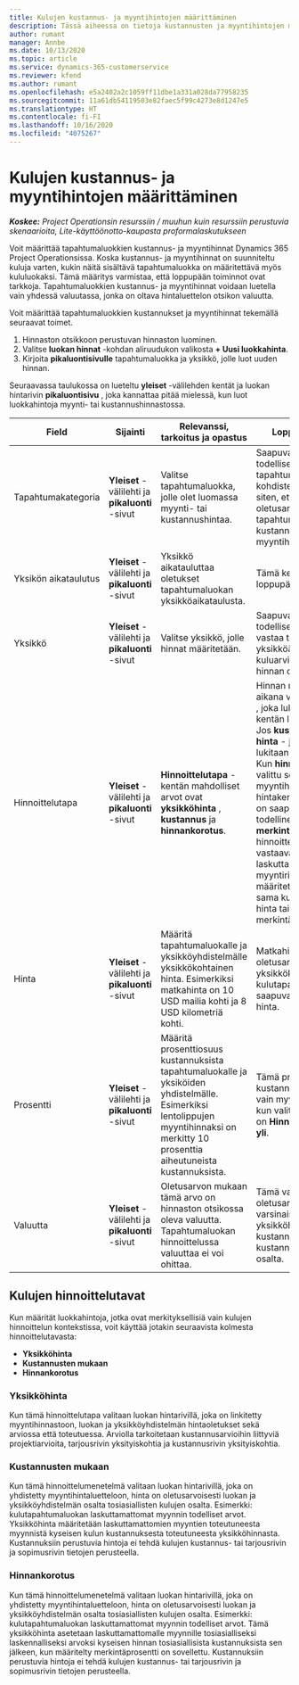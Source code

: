 ```yaml
---
title: Kulujen kustannus- ja myyntihintojen määrittäminen
description: Tässä aiheessa on tietoja kustannusten ja myyntihintojen määrittämisestä tapahtuma- ja kululuokille.
author: rumant
manager: Annbe
ms.date: 10/13/2020
ms.topic: article
ms.service: dynamics-365-customerservice
ms.reviewer: kfend
ms.author: rumant
ms.openlocfilehash: e5a2402a2c1059ff11dbe1a331a028da77958235
ms.sourcegitcommit: 11a61db54119503e82faec5f99c4273e8d1247e5
ms.translationtype: HT
ms.contentlocale: fi-FI
ms.lasthandoff: 10/16/2020
ms.locfileid: "4075267"
---
```

# <a name="set-up-cost-and-sales-rates-for-expenses"></a>Kulujen kustannus- ja myyntihintojen määrittäminen

_**Koskee:** Project Operationsin resurssiin / muuhun kuin resurssiin perustuvia skenaarioita, Lite-käyttöönotto-kaupasta proformalaskutukseen_

Voit määrittää tapahtumaluokkien kustannus- ja myyntihinnat Dynamics 365 Project Operationsissa. Koska kustannus- ja myyntihinnat on suunniteltu kuluja varten, kukin näitä sisältävä tapahtumaluokka on määritettävä myös kululuokaksi. Tämä määritys varmistaa, että loppupään toiminnot ovat tarkkoja. Tapahtumaluokkien kustannus- ja myyntihinnat voidaan luetella vain yhdessä valuutassa, jonka on oltava hintaluettelon otsikon valuutta.

Voit määrittää tapahtumaluokkien kustannukset ja myyntihinnat tekemällä seuraavat toimet. 

1. Hinnaston otsikkoon perustuvan hinnaston luominen. 
2. Valitse **luokan hinnat** -kohdan aliruudukon valikosta **+ Uusi luokkahinta**. 
3. Kirjoita **pikaluontisivulle** tapahtumaluokka ja yksikkö, jolle luot uuden hinnan.

Seuraavassa taulukossa on lueteltu **yleiset** -välilehden kentät ja luokan hintarivin **pikaluontisivu** , joka kannattaa pitää mielessä, kun luot luokkahintoja myynti- tai kustannushinnastossa.

| Field | Sijainti | Relevanssi, tarkoitus ja opastus | Loppupään vaikutus |
| --- | --- | --- | --- |
| Tapahtumakategoria | **Yleiset** -välilehti ja **pikaluonti** -sivut | Valitse tapahtumaluokka, jolle olet luomassa myynti- tai kustannushintaa. | Saapuvan arvion tai todellisen kulun tapahtumaluokka kohdistetaan tähän riviin siten, että se määrittää oletusarvon mukaan tapahtumaluokan kustannuksen tai myyntihinnan. |
| Yksikön aikataulutus | **Yleiset** -välilehti ja **pikaluonti** -sivut | Yksikkö aikatauluttaa oletukset tapahtumaluokan yksikköaikataulusta. | Tämä kenttä ei vaikuta loppupään prosessiin. |
| Yksikkö | **Yleiset** -välilehti ja **pikaluonti** -sivut | Valitse yksikkö, jolle hinnat määritetään. | Saapuvan arvion tai todellisen yksikön yksikkö vastaa tällä rivillä olevaa yksikköä ja määrittää kuluarvion tai todellisen hinnan oletusarvoksi. |
| Hinnoittelutapa | **Yleiset** -välilehti ja **pikaluonti** -sivut | **Hinnoittelutapa** -kentän mahdolliset arvot ovat **yksikköhinta** , **kustannus** ja **hinnankorotus**. | Hinnan määrittämisen aikana valitaan **yksikköhinta** , joka lukitsee **prosentti** -kentän luokan hintarivillä. Jos **kustannukset** valitaan, **hinta** - ja **prosentti** -kentät lukitaan myyntihinnastoon. Kun **hinnankorotus** on valittu se **lukitsee** myyntihinnaston hintakentän. Kun kyseessä on saapuvan postin todellinen rivi, **kustannus** tai **merkintäkustannusten** hinnoittelumenetelmä johtaa vastaavaan laskuttamattomaan myyntiriviin, jolle on määritetty hinta, joka on sama kuin hinnan todellinen hinta tai laskettu hinnan merkintänä. |
| Hinta | **Yleiset** -välilehti ja **pikaluonti** -sivut | Määritä tapahtumaluokalle ja yksikköyhdistelmälle yksikkökohtainen hinta. Esimerkiksi matkahinta on 10 USD mailia kohti ja 8 USD kilometriä kohti. | Matkahinta on hinta, joka oletusarvona on yksikkökohtaisen hinnan tai kulutapahtumaluokan saapuvan tai todellisen rivin hinta.|
| Prosentti | **Yleiset** -välilehti ja **pikaluonti** -sivut | Määritä prosenttiosuus kustannuksista tapahtumaluokalle ja yksiköiden yhdistelmälle. Esimerkiksi lentolippujen myyntihinnaksi on merkitty 10 prosenttia aiheutuneista kustannuksista. | Tämä prosenttiosuus kustannuksista on voimassa vain myyntihinnastoissa, kun valittu hinnoittelutapa on **Hinnankorotus hinnan yli**. |
| Valuutta | **Yleiset** -välilehti ja **pikaluonti** -sivut | Oletusarvon mukaan tämä arvo on hinnaston otsikossa oleva valuutta. Tapahtumaluokan hinnoittelussa valuuttaa ei voi ohittaa. | Tämä valuutta on oletusarvoisesti saapuvan varsinaisen rivin yksikköhinta kustannustapahtumaluokalle kustannusten ja myynnin osalta. |

## <a name="pricing-methods-for-expenses"></a>Kulujen hinnoittelutavat

Kun määrität luokkahintoja, jotka ovat merkityksellisiä vain kulujen hinnoittelun kontekstissa, voit käyttää jotakin seuraavista kolmesta hinnoittelutavasta:

- **Yksikköhinta**
- **Kustannusten mukaan**
- **Hinnankorotus**

### <a name="price-per-unit"></a>Yksikköhinta
Kun tämä hinnoittelutapa valitaan luokan hintarivillä, joka on linkitetty myyntihinnastoon, luokan ja yksikköyhdistelmän hintaoletukset sekä arviossa että toteutuessa. Arviolla tarkoitetaan kustannusarvioihin liittyviä projektiarvioita, tarjousrivin yksityiskohtia ja kustannusrivin yksityiskohtia.

### <a name="at-cost"></a>Kustannusten mukaan
Kun tämä hinnoittelumenetelmä valitaan luokan hintarivillä, joka on yhdistetty myyntihintaluetteloon, hinta on oletusarvoisesti luokan ja yksikköyhdistelmän osalta tosiasiallisten kulujen osalta. Esimerkki: kulutapahtumaluokan laskuttamattomat myynnin todelliset arvot. Yksikköhinta määritetään laskuttamattomien myyntien toteutuneesta myynnistä kyseisen kulun kustannuksesta toteutuneesta yksikköhinnasta. Kustannuksiin perustuvia hintoja ei tehdä kulujen kustannus- tai tarjousrivin ja sopimusrivin tietojen perusteella.

### <a name="markup-over-cost"></a>Hinnankorotus
Kun tämä hinnoittelumenetelmä valitaan luokan hintarivillä, joka on yhdistetty myyntihintaluetteloon, hinta on oletusarvoisesti luokan ja yksikköyhdistelmän osalta tosiasiallisten kulujen osalta. Esimerkki: kulutapahtumaluokan laskuttamattomat myynnin todelliset arvot. Tämä yksikköhinta asetetaan laskuttamattomalle myynnille tosiasialliseksi laskennalliseksi arvoksi kyseisen hinnan tosiasiallisista kustannuksista sen jälkeen, kun määritelty merkintäprosentti on sovellettu. Kustannuksiin perustuvia hintoja ei tehdä kulujen kustannus- tai tarjousrivin ja sopimusrivin tietojen perusteella.
